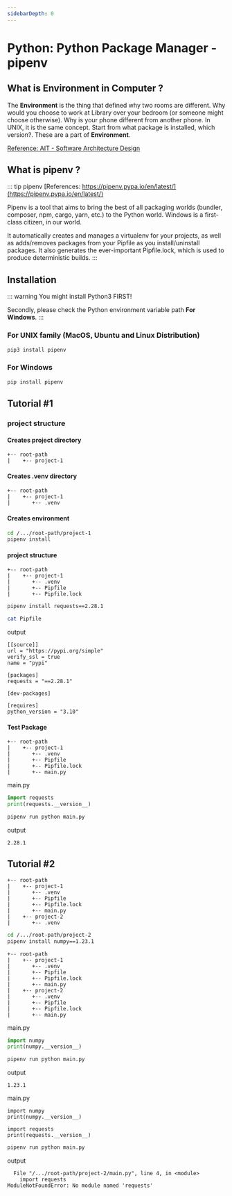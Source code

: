 ```yaml
---
sidebarDepth: 0
---
```

# Python: Python Package Manager - pipenv

## What is Environment in Computer ?
The **Environment** is the thing that defined why two rooms are different. Why would you choose to work at Library over your bedroom (or someone might choose otherwise). Why is your phone different from another phone. In UNIX, it is the same concept. Start from what package is installed, which version?. These are a part of **Environment**.

[Reference: AIT - Software Architecture Design](https://chaklam-silpasuwanchai.github.io/Software-Architecture/lab01/basic-terminal.html)

## What is pipenv ?

::: tip pipenv
[References: https://pipenv.pypa.io/en/latest/](https://pipenv.pypa.io/en/latest/)

Pipenv is a tool that aims to bring the best of all packaging worlds (bundler, composer, npm, cargo, yarn, etc.) to the Python world. Windows is a first-class citizen, in our world.

It automatically creates and manages a virtualenv for your projects, as well as adds/removes packages from your Pipfile as you install/uninstall packages. It also generates the ever-important Pipfile.lock, which is used to produce deterministic builds.
:::

## Installation

::: warning
You might install Python3 FIRST!

Secondly, please check the Python environment variable path **For Windows**.
:::

### For UNIX family (MacOS, Ubuntu and Linux Distribution)
```sh
pip3 install pipenv
```

### For Windows 
```sh
pip install pipenv
```

## Tutorial #1

### project structure

#### Creates project directory
```
+-- root-path
|    +-- project-1
```

#### Creates .venv directory
```{3}
+-- root-path
|    +-- project-1
|       +-- .venv
```

#### Creates environment

```sh
cd /.../root-path/project-1
pipenv install
```
#### project structure
```
+-- root-path
|    +-- project-1
|       +-- .venv
|       +-- Pipfile
|       +-- Pipfile.lock
```

```sh
pipenv install requests==2.28.1
```

```sh
cat Pipfile
```

output
```
[[source]]
url = "https://pypi.org/simple"
verify_ssl = true
name = "pypi"

[packages]
requests = "==2.28.1"

[dev-packages]

[requires]
python_version = "3.10"
```

#### Test Package

```{6}
+-- root-path
|    +-- project-1
|       +-- .venv
|       +-- Pipfile
|       +-- Pipfile.lock
|       +-- main.py
```

main.py

```py
import requests
print(requests.__version__)
```

```sh
pipenv run python main.py
```

output
```
2.28.1
```

## Tutorial #2

```{7-8}
+-- root-path
|    +-- project-1
|       +-- .venv
|       +-- Pipfile
|       +-- Pipfile.lock
|       +-- main.py
|    +-- project-2
|       +-- .venv
```

```sh
cd /.../root-path/project-2
pipenv install numpy==1.23.1
```

```{11}
+-- root-path
|    +-- project-1
|       +-- .venv
|       +-- Pipfile
|       +-- Pipfile.lock
|       +-- main.py
|    +-- project-2
|       +-- .venv
|       +-- Pipfile
|       +-- Pipfile.lock
|       +-- main.py
```

main.py
```py
import numpy
print(numpy.__version__)
```

```sh
pipenv run python main.py
```

output
```
1.23.1
```

main.py
```py{4-5}
import numpy
print(numpy.__version__)

import requests
print(requests.__version__)
```

```sh
pipenv run python main.py
```

output

```
  File "/.../root-path/project-2/main.py", line 4, in <module>
    import requests
ModuleNotFoundError: No module named 'requests'
```